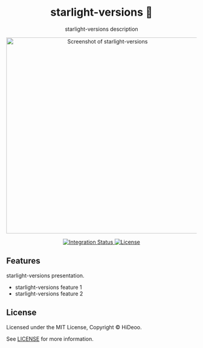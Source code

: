 <div align="center">
  <h1>starlight-versions 🚧</h1>
  <p>starlight-versions description</p>
  <p>
    <a href="https://dummyimage.com/520x350/121212/cdc8be.png&text=screenshot" title="Screenshot of starlight-versions">
      <img alt="Screenshot of starlight-versions" src="https://dummyimage.com/520x350/121212/cdc8be.png&text=screenshot" width="520" />
    </a>
  </p>
</div>

<div align="center">
  <a href="https://github.com/HiDeoo/starlight-versions/actions/workflows/integration.yml">
    <img alt="Integration Status" src="https://github.com/HiDeoo/starlight-versions/actions/workflows/integration.yml/badge.svg" />
  </a>
  <a href="https://github.com/HiDeoo/starlight-versions/blob/main/LICENSE">
    <img alt="License" src="https://badgen.net/github/license/HiDeoo/starlight-versions" />
  </a>
  <br />
</div>

## Features

starlight-versions presentation.

- starlight-versions feature 1
- starlight-versions feature 2

## License

Licensed under the MIT License, Copyright © HiDeoo.

See [LICENSE](https://github.com/HiDeoo/starlight-versions/blob/main/LICENSE) for more information.
